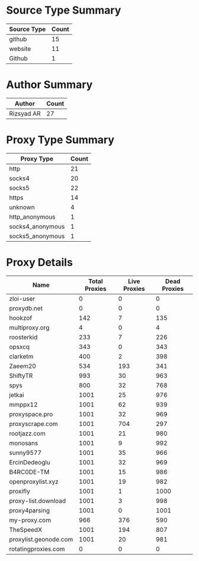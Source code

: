 # Source Type Summary

| Source Type | Count |
|-------------|-------|
| github | 15 |
| website | 11 |
| Github | 1 |


# Author Summary

| Author | Count |
|--------|-------|
| Rizsyad AR | 27 |


# Proxy Type Summary

| Proxy Type | Count |
|------------|-------|
| http | 21 |
| socks4 | 20 |
| socks5 | 22 |
| https | 14 |
| unknown | 4 |
| http_anonymous | 1 |
| socks4_anonymous | 1 |
| socks5_anonymous | 1 |


# Proxy Details

| Name | Total Proxies | Live Proxies | Dead Proxies |
|------|---------------|--------------|---------------|
| zloi-user | 0 | 0 | 0 |
| proxydb.net | 0 | 0 | 0 |
| hookzof | 142 | 7 | 135 |
| multiproxy.org | 4 | 0 | 4 |
| roosterkid | 233 | 7 | 226 |
| opsxcq | 343 | 0 | 343 |
| clarketm | 400 | 2 | 398 |
| Zaeem20 | 534 | 193 | 341 |
| ShiftyTR | 993 | 30 | 963 |
| spys | 800 | 32 | 768 |
| jetkai | 1001 | 25 | 976 |
| mmppx12 | 1001 | 62 | 939 |
| proxyspace.pro | 1001 | 32 | 969 |
| proxyscrape.com | 1001 | 704 | 297 |
| rootjazz.com | 1001 | 21 | 980 |
| monosans | 1001 | 9 | 992 |
| sunny9577 | 1001 | 35 | 966 |
| ErcinDedeoglu | 1001 | 32 | 969 |
| B4RC0DE-TM | 1001 | 15 | 986 |
| openproxylist.xyz | 1001 | 19 | 982 |
| proxifly | 1001 | 1 | 1000 |
| proxy-list.download | 1001 | 3 | 998 |
| proxy4parsing | 1001 | 0 | 1001 |
| my-proxy.com | 966 | 376 | 590 |
| TheSpeedX | 1001 | 194 | 807 |
| proxylist.geonode.com | 1001 | 20 | 981 |
| rotatingproxies.com | 0 | 0 | 0 |
